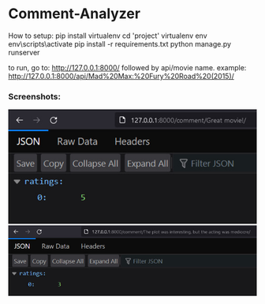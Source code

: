 # Comment-Analyzer

How to setup:
pip install virtualenv
cd 'project'
virtualenv env
env\scripts\activate
pip install -r requirements.txt
python manage.py runserver

to run, go to: http://127.0.0.1:8000/ followed by api/movie name. example:
http://127.0.0.1:8000/api/Mad%20Max:%20Fury%20Road%20(2015)/


### Screenshots:

![Alt text](preview1.jpg?raw=true "preview-1")<br>
![Alt text](preview2.jpg?raw=true "preview-1")<br>
